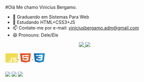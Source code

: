 #Olá Me chamo Vinicius Bergamo.

- 🔭 Graduando em Sistemas Para Web
- 🌱 Estudando HTML+CSS3+JS
- 📫 Contate-me por e-mail: viniciusbergamo.adm@gmail.com
- 😄 Pronouns: Dele/Ele


<div align="center">
  <a href="https://github.com/BergamoVinicius">
  <img height="180em" src="https://github-readme-stats.vercel.app/api?username=BergamoVinicius&show_icons=true&theme=dark&include_all_commits=true&count_private=true"/>
  <img height="180em" src="https://github-readme-stats.vercel.app/api/top-langs/?username=BergamoVinicius&layout=compact&langs_count=7&theme=dark"/>
</div>

<div style="display: inline_block"><br>
  <img align="center" alt="bergamo-Js" height="30" width="40" src="https://raw.githubusercontent.com/devicons/devicon/master/icons/javascript/javascript-plain.svg">
  <img align="center" alt="bergamo-HTML" height="30" width="40" src="https://raw.githubusercontent.com/devicons/devicon/master/icons/html5/html5-original.svg">
  <img align="center" alt="bergamo-CSS" height="30" width="40" src="https://raw.githubusercontent.com/devicons/devicon/master/icons/css3/css3-original.svg">
 
</div>

##
<div> 
 
  <a href="https://www.instagram.com/_bergamoo" target="_blank"><img src="https://img.shields.io/badge/-Instagram-%23E4405F?style=for-the-badge&logo=instagram&logoColor=white" target="_blank"></a>
  <a href = "mailto:viniciusbergamo.adm@gmail.com"><img src="https://img.shields.io/badge/-Gmail-%23333?style=for-the-badge&logo=gmail&logoColor=white" target="_blank"></a>
  <a href="https://www.linkedin.com/viniciusbergamodev/-45875016a" target="_blank"><img src="https://img.shields.io/badge/-LinkedIn-%230077B5?style=for-the-badge&logo=linkedin&logoColor=white" target="_blank"></a> 
 
   
</div>
